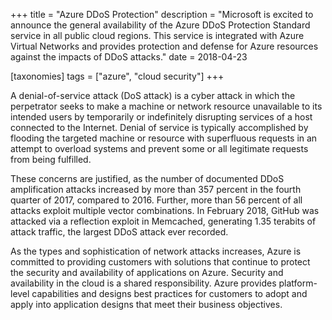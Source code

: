 +++
title = "Azure DDoS Protection"
description = "Microsoft is excited to announce the general availability of the Azure DDoS Protection Standard service in all public cloud regions. This service is integrated with Azure Virtual Networks and provides protection and defense for Azure resources against the impacts of DDoS attacks."
date = 2018-04-23

[taxonomies]
tags = ["azure", "cloud security"]
+++

A denial-of-service attack (DoS attack) is a cyber attack in which the
perpetrator seeks to make a machine or network resource unavailable to
its intended users by temporarily or indefinitely disrupting services of
a host connected to the Internet. Denial of service is typically
accomplished by flooding the targeted machine or resource with
superfluous requests in an attempt to overload systems and prevent some
or all legitimate requests from being fulfilled.

These concerns are justified, as the number of documented DDoS
amplification attacks increased by more than 357 percent in the fourth
quarter of 2017, compared to 2016. Further, more than 56 percent of all
attacks exploit multiple vector combinations. In February 2018, GitHub
was attacked via a reflection exploit in Memcached, generating 1.35
terabits of attack traffic, the largest DDoS attack ever recorded.

As the types and sophistication of network attacks increases, Azure is
committed to providing customers with solutions that continue to protect
the security and availability of applications on Azure. Security and
availability in the cloud is a shared responsibility. Azure provides
platform-level capabilities and designs best practices for customers to
adopt and apply into application designs that meet their business
objectives.
